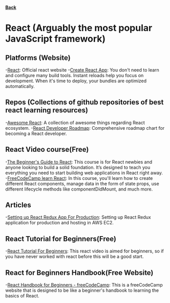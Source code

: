 **[Back](/README.md/)**

# React (Arguably the most popular JavaScript framework)

## Platforms (Website)

-[React](https://reactjs.org/): Official react website -[Create React App](https://create-react-app.dev/): You don't need to learn and configure many build tools. Instant reloads help you focus on development. When it's time to deploy, your bundles are optimized automatically.

## Repos (Collections of github repositories of best react learning resources)

-[Awesome React](https://github.com/enaqx/awesome-react): A collection of awesome things regarding React ecosystem.
-[React Developer Roadmap](https://github.com/adam-golab/react-developer-roadmap): Comprehensive roadmap chart for becoming a React developer.

## React Video course(Free)

-[The Beginner's Guide to React](https://egghead.io/courses/the-beginner-s-guide-to-react): This course is for React newbies and anyone looking to build a solid foundation. It’s designed to teach you everything you need to start building web applications in React right away.  
-[FreeCodeCamp learn React](https://www.freecodecamp.org/learn/front-end-libraries/#react): In this course, you'll learn how to create different React components, manage data in the form of state props, use different lifecycle methods like componentDidMount, and much more.

## Articles
-[Setting up React Redux App For Production](https://medium.com/@gobindathakur/setting-up-react-redux-application-for-production-and-hosting-in-aws-ec2-8bbb8bf3c643): Setting up React Redux application for production and hosting in AWS EC2.

## React Tutorial for Beginners(Free)
-[React Tutorial For Beginners](https://www.youtube.com/watch?v=dGcsHMXbSOA&list=PLDyQo7g0_nsVHmyZZpVJyFn5ojlboVEhE&pbjreload=101): This react video is aimed for beginners, so if you have never worked with react before this will be a good start.

## React for Beginners Handbook(Free Website)
-[React Handbook for Beginners - freeCodeCamp](https://www.freecodecamp.org/news/react-beginner-handbook/): This is a freeCodeCamp website that is designed to be like a beginner's handbook to learning the basics of React.
